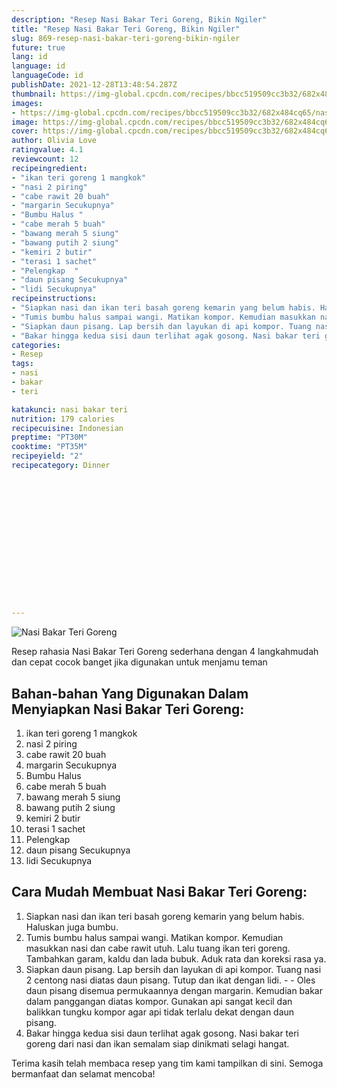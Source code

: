 ```yaml
---
description: "Resep Nasi Bakar Teri Goreng, Bikin Ngiler"
title: "Resep Nasi Bakar Teri Goreng, Bikin Ngiler"
slug: 869-resep-nasi-bakar-teri-goreng-bikin-ngiler
future: true
lang: id
language: id
languageCode: id
publishDate: 2021-12-28T13:48:54.287Z 
thumbnail: https://img-global.cpcdn.com/recipes/bbcc519509cc3b32/682x484cq65/nasi-bakar-teri-goreng-foto-resep-utama.webp
images:
- https://img-global.cpcdn.com/recipes/bbcc519509cc3b32/682x484cq65/nasi-bakar-teri-goreng-foto-resep-utama.webp
image: https://img-global.cpcdn.com/recipes/bbcc519509cc3b32/682x484cq65/nasi-bakar-teri-goreng-foto-resep-utama.webp
cover: https://img-global.cpcdn.com/recipes/bbcc519509cc3b32/682x484cq65/nasi-bakar-teri-goreng-foto-resep-utama.webp
author: Olivia Love
ratingvalue: 4.1
reviewcount: 12
recipeingredient:
- "ikan teri goreng 1 mangkok"
- "nasi 2 piring"
- "cabe rawit 20 buah"
- "margarin Secukupnya"
- "Bumbu Halus "
- "cabe merah 5 buah"
- "bawang merah 5 siung"
- "bawang putih 2 siung"
- "kemiri 2 butir"
- "terasi 1 sachet"
- "Pelengkap  "
- "daun pisang Secukupnya"
- "lidi Secukupnya"
recipeinstructions:
- "Siapkan nasi dan ikan teri basah goreng kemarin yang belum habis. Haluskan juga bumbu."
- "Tumis bumbu halus sampai wangi. Matikan kompor. Kemudian masukkan nasi dan cabe rawit utuh. Lalu tuang ikan teri goreng. Tambahkan garam, kaldu dan lada bubuk. Aduk rata dan koreksi rasa ya."
- "Siapkan daun pisang. Lap bersih dan layukan di api kompor. Tuang nasi 2 centong nasi diatas daun pisang. Tutup dan ikat dengan lidi.  Oles daun pisang disemua permukaannya dengan margarin. Kemudian bakar dalam panggangan diatas kompor. Gunakan api sangat kecil dan balikkan tungku kompor agar api tidak terlalu dekat dengan daun pisang."
- "Bakar hingga kedua sisi daun terlihat agak gosong. Nasi bakar teri goreng dari nasi dan ikan semalam siap dinikmati selagi hangat."
categories:
- Resep
tags:
- nasi
- bakar
- teri

katakunci: nasi bakar teri 
nutrition: 179 calories
recipecuisine: Indonesian
preptime: "PT30M"
cooktime: "PT35M"
recipeyield: "2"
recipecategory: Dinner


     
    
    
    
    
    
    
    
    
    
    
      
    
---
```



![Nasi Bakar Teri Goreng](https://img-global.cpcdn.com/recipes/bbcc519509cc3b32/682x484cq65/nasi-bakar-teri-goreng-foto-resep-utama.webp)

Resep rahasia Nasi Bakar Teri Goreng  sederhana dengan 4 langkahmudah dan cepat cocok banget jika digunakan untuk menjamu teman

<!--inarticleads1-->

## Bahan-bahan Yang Digunakan Dalam Menyiapkan Nasi Bakar Teri Goreng:

1. ikan teri goreng 1 mangkok
1. nasi 2 piring
1. cabe rawit 20 buah
1. margarin Secukupnya
1. Bumbu Halus 
1. cabe merah 5 buah
1. bawang merah 5 siung
1. bawang putih 2 siung
1. kemiri 2 butir
1. terasi 1 sachet
1. Pelengkap  
1. daun pisang Secukupnya
1. lidi Secukupnya



<!--inarticleads2-->

## Cara Mudah Membuat Nasi Bakar Teri Goreng:

1. Siapkan nasi dan ikan teri basah goreng kemarin yang belum habis. Haluskan juga bumbu.
1. Tumis bumbu halus sampai wangi. Matikan kompor. Kemudian masukkan nasi dan cabe rawit utuh. Lalu tuang ikan teri goreng. Tambahkan garam, kaldu dan lada bubuk. Aduk rata dan koreksi rasa ya.
1. Siapkan daun pisang. Lap bersih dan layukan di api kompor. Tuang nasi 2 centong nasi diatas daun pisang. Tutup dan ikat dengan lidi. -  - Oles daun pisang disemua permukaannya dengan margarin. Kemudian bakar dalam panggangan diatas kompor. Gunakan api sangat kecil dan balikkan tungku kompor agar api tidak terlalu dekat dengan daun pisang.
1. Bakar hingga kedua sisi daun terlihat agak gosong. Nasi bakar teri goreng dari nasi dan ikan semalam siap dinikmati selagi hangat.




Terima kasih telah membaca resep yang tim kami tampilkan di sini. Semoga bermanfaat dan selamat mencoba!
